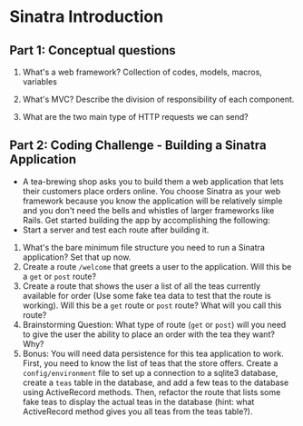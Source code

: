 # Sinatra Introduction

## Part 1: Conceptual questions
1. What's a web framework? 
Collection of codes, models, macros, variables

2. What's MVC? Describe the division of responsibility of each component.


3. What are the two main type of HTTP requests we can send?

## Part 2: Coding Challenge - Building a Sinatra Application
* A tea-brewing shop asks you to build them a web application that lets their customers place orders online. You choose Sinatra as your web framework because you know the application will be relatively simple and you don't need the bells and whistles of larger frameworks like Rails. Get started building the app by accomplishing the following:
* Start a server and test each route after building it.
1. What's the bare minimum file structure you need to run a Sinatra application? Set that up now.
2. Create a route `/welcome` that greets a user to the application. Will this be a `get` or `post` route?
3. Create a route that shows the user a list of all the teas currently available for order (Use some fake tea data to test that the route is working). Will this be a `get` route or `post` route? What will you call this route? 
4. Brainstorming Question: What type of route (`get` or `post`) will you need to give the user the ability to place an order with the tea they want? Why?
5. Bonus: You will need data persistence for this tea application to work. First, you need to know the list of teas that the store offers. Create a `config/environment` file to set up a connection to a sqlite3 database, create a `teas` table in the database, and add a few teas to the database using ActiveRecord methods. Then, refactor the route that lists some fake teas to display the actual teas in the database (hint: what ActiveRecord method gives you all teas from the teas table?).